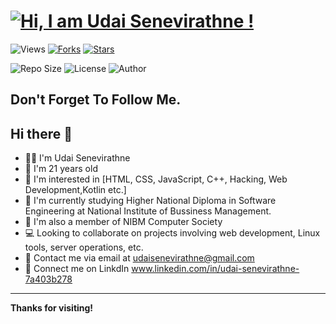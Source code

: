 <h1 align="left">
  <a href="https://github.com/Udai-Senevirathne">
    <img src="https://readme-typing-svg.herokuapp.com?font=Roboto+Mono&color=%2336BCF7&size=30&center=true&vCenter=true&width=450&lines=Hi+there+👋;I+am+Udai+Senevirathne!" alt="Hi, I am Udai Senevirathne !">
  </a>
</h1>






![Views](https://komarev.com/ghpvc/?username=Udai-Senevirathne&color=green&style=flat-square)
[![Forks](https://img.shields.io/github/forks/Udai-Senevirathne/yourrepo.svg)](https://github.com/Udai-Senevirathne/yourrepo/network/members)
[![Stars](https://img.shields.io/github/stars/Udai-Senevirathne/yourrepo.svg)](https://github.com/Udai-Senevirathne/yourrepo/stargazers)

![Repo Size](https://img.shields.io/github/repo-size/Udai-Senevirathne/yourrepo)
![License](https://img.shields.io/github/license/Udai-Senevirathne/yourrepo)
![Author](https://img.shields.io/badge/Author-UdaiSenevirathne-purple)

## Don't Forget To Follow Me.

## Hi there 👋

- 👨‍💻 I'm Udai Senevirathne
- 🎂 I'm 21 years old
- 👀 I'm interested in [HTML, CSS, JavaScript, C++, Hacking, Web Development,Kotlin etc.]
- 📖 I'm currently studying Higher National Diploma in Software Engineering at National Institute of Bussiness Management.
- 👥 I'm also a member of NIBM Computer Society
- 💻 Looking to collaborate on projects involving web development, Linux tools, server operations, etc.
- 📧 Contact me via email at udaisenevirathne@gmail.com
- 📸 Connect me on LinkdIn www.linkedin.com/in/udai-senevirathne-7a403b278


---

**Thanks for visiting!**
